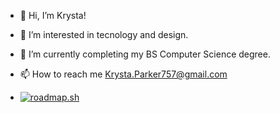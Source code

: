 - 👋 Hi, I’m Krysta!
- 👀 I’m interested in tecnology and design.
- 🌱 I’m currently completing my BS Computer Science degree.
- 📫 How to reach me Krysta.Parker757@gmail.com

- [![roadmap.sh](https://roadmap.sh/card/tall/673b6739f20970fd48a5a65f?variant=dark&roadmaps=java%2Ccomputer-science%2Cfrontend)](https://roadmap.sh)

<!---
MyNerdChild/MyNerdChild is a ✨ special ✨ repository because its `README.md` (this file) appears on your GitHub profile.
You can click the Preview link to take a look at your changes.
--->
